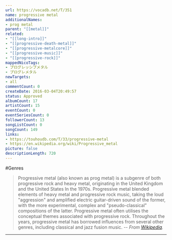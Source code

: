```yaml
---
url: https://vocadb.net/T/351
name: progressive metal
additionalNames: 
- prog metal
parent: "[[metal]]"
related:
- "[[long-intro]]"
- "[[progressive-death-metal]]"
- "[[progressive-metalcore]]"
- "[[progressive-music]]"
- "[[progressive-rock]]"
mappedNicoTags:
- プログレッシブメタル
- プログレメタル
newTargets:
- all
commentCount: 0
createDate: 2016-03-04T20:49:57
status: Approved
albumCount: 17
artistCount: 15
eventCount: 0
eventSeriesCount: 0
followerCount: 13
songListCount: 0
songCount: 149
links: 
- https://touhoudb.com/T/33/progressive-metal
- https://en.wikipedia.org/wiki/Progressive_metal
picture: false
descriptionLength: 720
---
```


#Genres

>Progressive metal (also known as prog metal) is a subgenre of both progressive rock and heavy metal, originating in the United Kingdom and the United States In the 1970s. Progressive metal blended elements of heavy metal and progressive rock music, taking the loud "aggression" and amplified electric guitar-driven sound of the former, with the more experimental, complex and "pseudo-classical" compositions of the latter. Progressive metal often utilises the conceptual themes associated with progressive rock. 
Throughout the years, progressive metal has borrowed influences from several other genres, including classical and jazz fusion music.
>*-- From [Wikipedia](https://en.wikipedia.org/wiki/Progressive_metal).*

---

